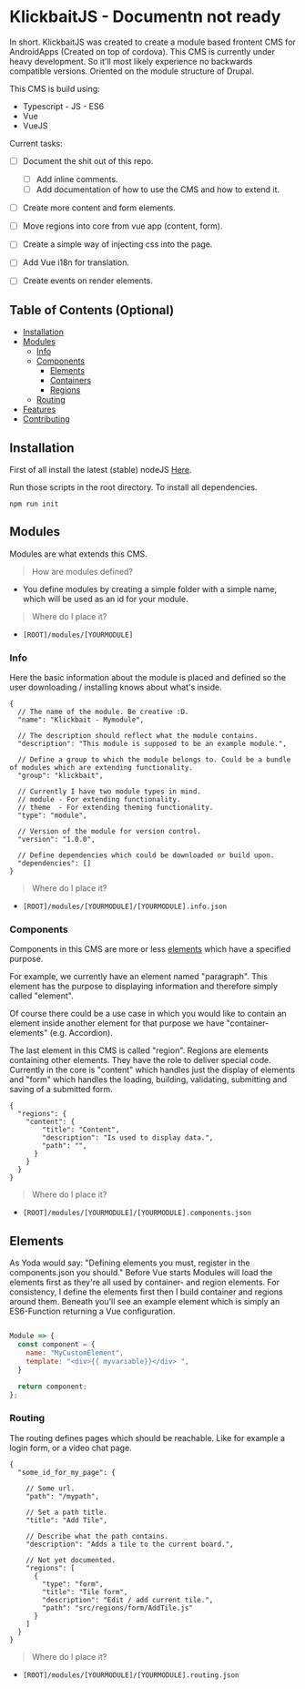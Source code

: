 # KlickbaitJS - Documentn not ready

In short. KlickbaitJS was created to create a module based frontent CMS for AndroidApps (Created on top of cordova).
This CMS is currently under heavy development. So it'll most likely experience no backwards compatible versions.
Oriented on the module structure of Drupal.

This CMS is build using:

- Typescript - JS - ES6
- Vue
- VueJS

Current tasks:

- [ ] Document the shit out of this repo.
    - [ ] Add inline comments.
    - [ ] Add documentation of how to use the CMS and how to extend it.
- [ ] Create more content and form elements.
- [ ] Move regions into core from vue app (content, form). 
- [ ] Create a simple way of injecting css into the page.
- [ ] Add Vue i18n for translation.


- [ ] Create events on render elements.


## Table of Contents (Optional)

- [Installation](#installation)
- [Modules](#modules)
  - [Info](#info)
  - [Components](#components)
    - [Elements](#elements)
    - [Containers](#containers)
    - [Regions](#regions)
  - [Routing](#routing)
- [Features](#features)
- [Contributing](#contributing)

## Installation

First of all install the latest (stable) nodeJS [Here](https://nodejs.org/en/).

Run those scripts in the root directory. To install all dependencies.
```
npm run init
```

## Modules

Modules are what extends this CMS.

> How are modules defined?
- You define modules by creating a simple folder with a simple name, which will be used as an id for your module.

> Where do I place it?
- `[ROOT]/modules/[YOURMODULE]`

### Info

Here the basic information about the module is placed and defined so the user downloading / installing knows about what's inside.

````json5
{
  // The name of the module. Be creative :D.
  "name": "Klickbait - Mymodule",

  // The description should reflect what the module contains.
  "description": "This module is supposed to be an example module.",
  
  // Define a group to which the module belongs to. Could be a bundle of modules which are extending functionality.
  "group": "klickbait",

  // Currently I have two module types in mind.
  // module - For extending functionality.
  // theme  - For extending theming functionality.
  "type": "module",

  // Version of the module for version control.
  "version": "1.0.0",

  // Define dependencies which could be downloaded or build upon.
  "dependencies": []
}
````

> Where do I place it?
- `[ROOT]/modules/[YOURMODULE]/[YOURMODULE].info.json`

### Components

Components in this CMS are more or less [elements](#elements) which have a specified purpose.

For example, we currently have an element named "paragraph". This element has the purpose to displaying information and therefore simply called "element".

Of course there could be a use case in which you would like to contain an element inside another element for that purpose we have "container-elements" (e.g. Accordion).

The last element in this CMS is called "region". Regions are elements containing other elements. They have the role to deliver special code.
Currently in the core is "content" which handles just the display of elements 
and "form" which handles the loading, building, validating, submitting and saving of a submitted form.

```json5
{
  "regions": {
    "content": {
        "title": "Content",
        "description": "Is used to display data.",
        "path": "",
      }
    }
  }
}
```

> Where do I place it?
- `[ROOT]/modules/[YOURMODULE]/[YOURMODULE].components.json`

## Elements

As Yoda would say: "Defining elements you must, register in the components.json you should."
Before Vue starts Modules will load the elements first as they're all used by container- and region elements.
For consistency, I define the elements first then I build container and regions around them.
Beneath you'll see an example element which is simply an ES6-Function returning a Vue configuration.

````JavaScript

Module => {
  const component = {
    name: "MyCustomElement",
    template: "<div>{{ myvariable}}</div> ",
  }

  return component;
};

````



### Routing

The routing defines pages which should be reachable.
Like for example a login form, or a video chat page.

````json5
{
  "some_id_for_my_page": {

    // Some url.
    "path": "/mypath",

    // Set a path title.
    "title": "Add Tile",

    // Describe what the path contains.
    "description": "Adds a tile to the current board.",

    // Not yet documented.
    "regions": [
      {
        "type": "form",
        "title": "Tile form",
        "description": "Edit / add current tile.",
        "path": "src/regions/form/AddTile.js"
      }
    ]
  }
}
````

> Where do I place it?
- `[ROOT]/modules/[YOURMODULE]/[YOURMODULE].routing.json`

